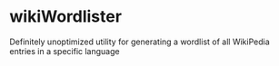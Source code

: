# wikiWordlister
Definitely unoptimized utility for generating a wordlist of all WikiPedia entries in a specific language
